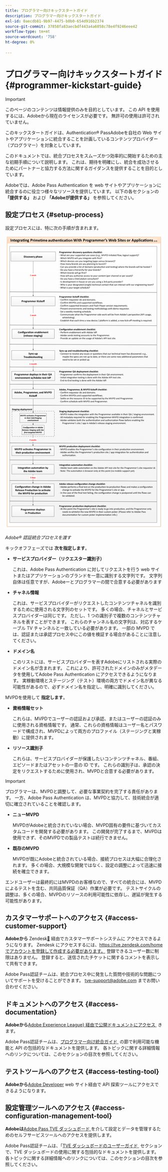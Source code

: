```yaml
---
title: プログラマー向けキックスタートガイド
description: プログラマー向けキックスタートガイド
exl-id: 0aecdb81-9b97-4475-b0b0-654d916b2374
source-git-commit: 37858fa83aecbdf443a4a6058c78e4f9246eee42
workflow-type: tm+mt
source-wordcount: '758'
ht-degree: 0%

---
```


# プログラマー向けキックスタートガイド {#programmer-kickstart-guide}

>[!IMPORTANT]
>
> このページのコンテンツは情報提供のみを目的としています。 この API を使用するには、Adobeから現在のライセンスが必要です。 無許可の使用は許可されていません。

このキックスタートガイドは、Authentication® PassAdobeを自社の Web サイトやアプリケーションに統合することを計画しているコンテンツプロバイダー（プログラマー）を対象としています。

このドキュメントでは、統合プロセスをスムーズかつ効率的に開始するための主な初期手順について説明します。 これは、期待を明確にし、統合を成功させるためにパートナーと協力する方法に関するガイダンスを提供することを目的としています。

Adobeでは、Adobe Pass Authentication を web サイトやアプリケーションに統合するのに役立つ様々なリソースを提供しています。 以下の各セクションの **「提供する」** および **「Adobeが提供する」** を参照してください。

## 設定プロセス {#setup-process}

設定プロセスには、特に次の手順が含まれます。

![Adobe® 認証統合プロセスを渡す &#x200B;](../assets/progr-flow-int-lifecycle.png)

*Adobe® 認証統合プロセスを渡す*

キックオフフェーズでは **次を指定します**。

* **サービスプロバイダー（リクエスター識別子）**

  これは、Adobe Pass Authentication に対してリクエストを行う web サイトまたはアプリケーションのブランドを一意に識別する文字列です。 文字列自体は任意ですが、Adobeーとプログラマーの間で合意する必要があります

* **チャネル情報**

  これは、サービスプロバイダーがリクエストしたコンテンツチャネルを識別するために使用される文字列のセットです。 多くの場合、チャネルとサービスプロバイダーは同じです。 ただし、1 つの識別子で複数のコンテンツチャネルを表すことができます。 これらのチャンネル名の文字列は、対応するケーブル TV チャンネルと一致している必要があります。 一部の MVPD では、認証または承認プロセス中にこの値を検証する場合があることに注意してください。

* **ドメイン名**

  このリストには、サービスプロバイダーを表すAdobeにリストされる実際のドメイン名が含まれます。 これにより、許可されたドメインのみがメタデータを使用してAdobe Pass Authentication にアクセスできるようになります。 実稼動環境とステージング（テスト）環境の両方でドメイン名が異なる可能性があるので、必ずドメイン名を指定し、明確に識別してください。

MVPDを使用して **指定します**。

* **資格情報セット**

  これらは、MVPDでユーザーの認証および承認、またはユーザーの認証のみに使用される資格情報です。 通常、これらの資格情報はユーザー名とパスワードで構成され、MVPDによって両方のプロファイル（ステージングと実稼動）に提供されます。

* **リソース識別子**

  これらは、サービスプロバイダーが保護したいコンテンツチャネル、番組、エピソードまたはアセットの一意の ID です。 これらの識別子は、承認の決定をリクエストするために使用され、MVPDと合意する必要があります。

>[!IMPORTANT]
>
> プログラマーは、MVPDと調整して、必要な事業契約を完了する責任があります。 一方、Adobe Pass Authentication は、MVPDと協力して、技術統合が適切に確立されていることを確認します。
>
> * **ニューMVPD**
>
>     MVPDがAdobeと統合されていない場合、MVPD固有の要件に基づいてカスタムコードを開発する必要があります。 この開発が完了するまで、MVPDは使用できず、そのMVPDでの製品テストは続行できません。
>
> * **既存のMVPD**
>
>     MVPDが既にAdobeと統合されている場合、接続プロセスは大幅に合理化されます。 多くの場合、大規模な開発ではなく、設定の調整によって迅速に接続を確立できます。
>
> エンドユーザーは最終的にはMVPDのお客様なので、すべての統合には、MVPDによるテストを含む、共同品質保証（QA）作業が必要です。 テストサイクルの調整は、多くの場合、MVPDのリソースの利用可能性に依存し、遅延が発生する可能性があります。

## カスタマーサポートへのアクセス {#access-customer-support}

**Adobeから** Zendesk[&#128279;](https://tve.zendesk.com/home) 経由でカスタマーサポートシステムに  アクセスできるようになります。 Zendesk にアクセスするには、https://tve.zendesk.com/homeでアカウントを登録して作成する必要があります。 登録できるユーザー数に制限はありません。 登録すると、送信されたチケットに関するコメントを表示して共有できます。

Adobe Pass認証チームは、統合プロセス中に発生した質問や技術的な問題についてサポートを受けることができます。 [tve-support@adobe.com](mailto:tve-support@adobe.com) までお問い合わせください。

## ドキュメントへのアクセス {#access-documentation}

**Adobeから**&#x200B;[Adobe Experience League&rbrace; 経由で公開ドキュメントにアクセス &#x200B;](https://experienceleague.adobe.com/ja/docs/pass/authentication/home) きます。

Adobe Pass認証チームは、[&#x200B; プログラマー向け統合ガイド &#x200B;](/help/authentication/integration-guide-programmers/programmer-integration-guide-overview.md) の節で利用可能な機能と API の包括的なドキュメントを提供します。 各トピックに関する詳細情報へのリンクについては、このセクションの目次を参照してください。

## テストツールへのアクセス {#access-testing-tool}

**Adobeから**&#x200B;[Adobe Developer](https://developer.adobe.com/adobe-pass/) web サイト経由で API 探索ツールにアクセスできるようになります。

## 設定管理ツールへのアクセス {#access-configuration-management-tool}

**Adobeは**&#x200B;[Adobe Pass TVE ダッシュボード &#x200B;](https://experience.adobe.com/pass/authentication) を介して設定とデータを管理するためのセルフサービスツールへのアクセスを提供します。

Adobe Pass認証チームは、「[TVE ダッシュボードのユーザーガイド &#x200B;](/help/authentication/user-guide-tve-dashboard/tve-dashboard-overview.md) セクションで、TVE ダッシュボードの使用に関する包括的なドキュメントを提供します。 各トピックに関する詳細情報へのリンクについては、このセクションの目次を参照してください。
